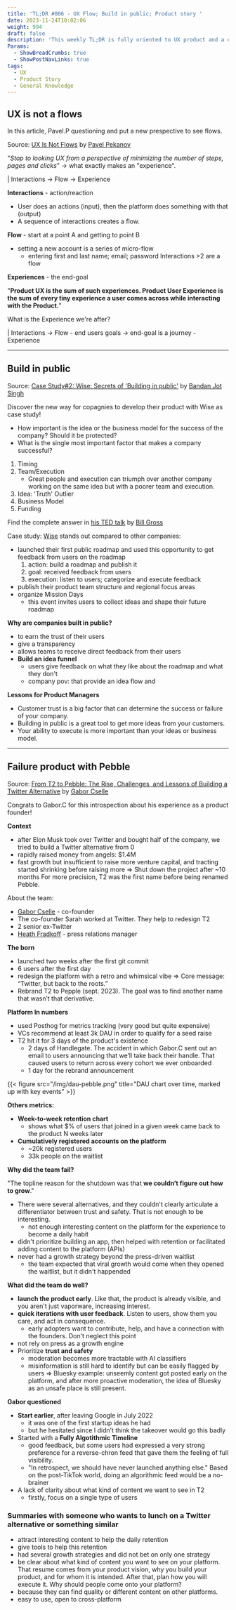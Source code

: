 ```yaml
---
title: 'TL;DR #006 - UX Flow; Build in public; Product story '
date: 2023-11-24T10:02:06
weight: 994
draft: false
description: 'This weekly TL;DR is fully oriented to UX product and a case studies of failed product, called Pebble.'
Params:
  - ShowBreadCrumbs: true
  - ShowPostNavLinks: true
tags:
  - UX
  - Product Story
  - General Knowledge
---
```


## UX is not a flows

In this article, Pavel.P questioning and put a new prespective to see flows.  

Source: [UX Is Not Flows](https://hackernoon.com/ux-is-not-flows-a6hh3wf6) by [Pavel Pekanov](https://twitter.com/pavelpekanov?ref=hackernoon)

"*Stop to looking UX from a perspective of minimizing the number of steps, pages and clicks*"
→ what exactly makes an "experience".

| Interactions → Flow → Experience

**Interactions** - action/reaction
- User does an actions (input), then the platform does something with that (output)
- A sequence of interactions creates a flow.

**Flow** - start at a point A and getting to point B 
- setting a new account is a series of micro-flow
	- entering first and last name; email; password
Interactions >2 are a flow

**Experiences** - the end-goal

"**Product UX is the sum of such experiences. Product User Experience is the sum of every tiny experience a user comes across while interacting with the Product.**"

What is the Experience we're after?

| Interactions → Flow - end users goals → end-goal is a journey - Experience

---

## Build in public

Source: [Case Study#2: Wise: Secrets of 'Building in public'](https://productify.substack.com/p/wise-secrets-of-building-in-public) by [Bandan Jot Singh](https://twitter.com/bandanjot)

Discover the new way for copagnies to develop their product with Wise as case study!  

- How important is the idea or the business model for the success of the company? Should it be protected?
- What is the single most important factor that makes a company successful? 

1. Timing
2. Team/Execution
    -  Great people and execution can triumph over another company working on the same idea but with a poorer team and execution.
3. Idea: 'Truth' Outlier
4. Business Model
5. Funding

Find the complete answer in [his TED talk](https://www.ted.com/talks/bill_gross_the_single_biggest_reason_why_start_ups_succeed?language=en#t-216239) by [Bill Gross](https://en.wikipedia.org/wiki/Bill_H._Gross)

Case study: [Wise](https://twitter.com/Wise/status/1403325880496230405) stands out compared to other companies:

- launched their first public roadmap and used this opportunity to get feedback from users on the roadmap
	1. action: build a roadmap and publish it
	2. goal: received feedback from users
	3. execution: listen to users; categorize and execute feedback
- publish their product team structure and regional focus areas
- organize Mission Days
	- this event invites users to collect ideas and shape their future roadmap

**Why are companies built in public?**
- to earn the trust of their users
- give a transparency
- allows teams to receive direct feedback from their users
- **Build an idea funnel**
	- users give feedback on what they like about the roadmap and what they don't
	- company pov: that provide an idea flow and

**Lessons for Product Managers**
- Customer trust is a big factor that can determine the success or failure of your company.
- Building in public is a great tool to get more ideas from your customers.
- Your ability to execute is more important than your ideas or business model.

---

## Failure product with Pebble

Source: [From T2 to Pebble: The Rise, Challenges, and Lessons of Building a Twitter Alternative](https://medium.com/gabor/from-t2-to-pebble-the-rise-challenges-and-lessons-of-building-a-twitter-alternative-553652f1d1e7) by [Gabor Cselle](https://twitter.com/gabor)

Congrats to Gabor.C for this introspection about his experience as a product founder!

**Context**
- after Elon Musk took over Twitter and bought half of the company, we tried to build a Twitter alternative from 0
- rapidly raised money from angels: $1.4M
- fast growth but insufficient to raise more venture capital, and tracting started shrinking before raising more
=> Shut down the project after ~10 months
For more precision, T2 was the first name before being renamed Pebble.

About the team:
- [Gabor Cselle](https://twitter.com/gabor) - co-founder
- The co-founder Sarah worked at Twitter. They help to redesign T2
- 2 senior ex-Twitter
- [Heath Fradkoff](https://twitter.com/heath_) - press relations manager

**The born**
- launched two weeks after the first git commit
- 6 users after the first day
- redesign the platform with a retro and whimsical vibe
=> Core message: “Twitter, but back to the roots.”
- Rebrand T2 to Pepple (sept. 2023). The goal was to find another name that wasn’t that derivative.

**Platform In numbers**
- used Posthog for metrics tracking (very good but quite expensive)
- VCs recommend at least 3k DAU in order to qualify for a seed raise
- T2 hit it for 3 days of the product's existence
	- 2 days of Handlegate. The accident in which Gabor.C sent out an email to users announcing that we’ll take back their handle. That caused users to return across every cohort we ever onboarded
	- 1 day for the rebrand announcement

{{< figure src="/img/dau-pebble.png" title="DAU chart over time, marked up with key events" >}}

**Others metrics:**
- **Week-to-week retention chart**
	- shows what $% of users that joined in a given week came back to the product N weeks later
- **Cumulatively registered accounts on the platform**
	- ~20k registered users
	- 33k people on the waitlist

**Why did the team fail?**

"The topline reason for the shutdown was that **we couldn’t figure out how to grow**."
- There were several alternatives, and they couldn't clearly articulate a differentiator between trust and safety. That is not enough to be interesting.
	- not enough interesting content on the platform for the experience to become a daily habit
- didn't prioritize building an app, then helped with retention or facilitated adding content to the platform (APIs)
- never had a growth strategy beyond the press-driven waitlist
	- the team expected that viral growth would come when they opened the waitlist, but it didn't happended

**What did the team do well?**
- **launch the product early**. Like that, the product is already visible, and you aren't just vaporware, increasing interest.
- **quick iterations with user feedback**. Listen to users, show them you care, and act in consequence.
	- early adopters want to contribute, help, and have a connection with the founders. Don't neglect this point
- not rely on press as a growth engine
- Prioritize **trust and safety**
	- moderation becomes more tractable with AI classifiers
	- misinformation is still hard to identify but can be easily flagged by users
=> Bluesky example: unseemly content got posted early on the platform, and after more proactive moderation, the idea of Bluesky as an unsafe place is still present.

**Gabor questioned**
- **Start earlier**, after leaving Google in July 2022
	- it was one of the first startup ideas he had
	- but he hesitated since I didn’t think the takeover would go this badly
- Started with a **Fully Algotithmic Timeline**
	- good feedback, but some users had expressed a very strong preference for a reverse-chron feed that gave them the feeling of full visibility.
	- "In retrospect, we should have never launched anything else." Based on the post-TikTok world, doing an algorithmic feed would be a no-brainer
- A lack of clarity about what kind of content we want to see in T2
	- firstly, focus on a single type of users

### Summaries with someone who wants to lunch on a Twitter alternative or something similar

- attract interesting content to help the daily retention
- give tools to help this retention
- had several growth strategies and did not bet on only one strategy
- be clear about what kind of content you want to see on your platform. That resume comes from your product vision, why you build your product, and for whom it is intended. After that, plan how you will execute it.
Why should people come onto your platform?
- because they can find quality or different content on other platforms.
- easy to use, open to cross-platform

